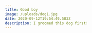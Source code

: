 ```yaml
---
title: Good boy
image: /uploads/dog1.jpg
date: 2020-09-12T19:54:49.503Z
description: I groomed this dog first!
---
```

